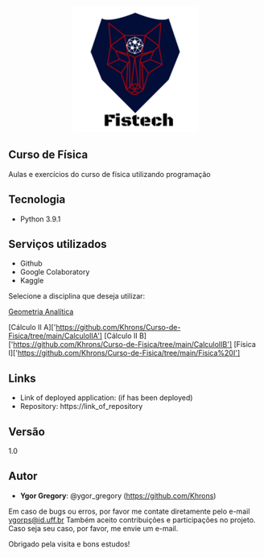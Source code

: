 <p align="center">
  <img width="250" height="250" src="https://github.com/Khrons/Curso-de-Fisica/blob/main/img/logo-fistech.png">
</p>

 
## Curso de Física
 
Aulas e exercícios do curso de física utilizando programação
 
## Tecnologia
 
* Python  3.9.1

## Serviços utilizados
 
* Github
* Google Colaboratory
* Kaggle
 

 
Selecione a disciplina que deseja utilizar:

[Geometria Analítica](https://github.com/Khrons/Curso-de-Fisica/tree/main/Geometria%20Analitica)

[Cálculo II A]['https://github.com/Khrons/Curso-de-Fisica/tree/main/CalculoIIA']
[Cálculo II B]['https://github.com/Khrons/Curso-de-Fisica/tree/main/CalculoIIB']
[Física I]['https://github.com/Khrons/Curso-de-Fisica/tree/main/Fisica%20I']
 
 

 
## Links
 
  - Link of deployed application: (if has been deployed)
  - Repository: https://link_of_repository
  
  
 
## Versão
 
1.0
 
 
## Autor
 
* **Ygor Gregory**: @ygor_gregory (https://github.com/Khrons)


Em caso de bugs ou erros, por favor me contate diretamente pelo e-mail ygorps@id.uff.br
Também aceito contribuições e participações no projeto. Caso seja seu caso, por favor,
me envie um e-mail. 
 
 
Obrigado pela visita e bons estudos!
